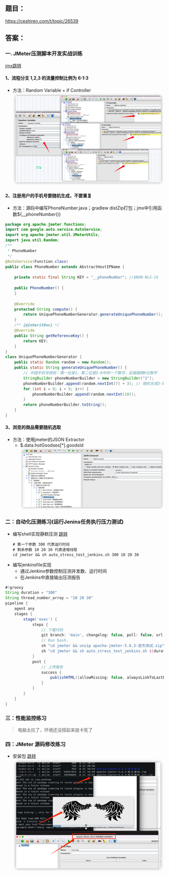 ## 题目：
https://ceshiren.com/t/topic/26539
## 答案：
### 一. JMeter压测脚本开发实战训练
[jmx跳转](./jmeter/newbee_stress_complex_exam.jmx)
#### 1、流程分支 1,2,3 的流量控制比例为 6:1:3
* 方法：Random Variable + if Controller
![](./images/比例控制.png)
#### 2、注册用户的手机号要随机生成，不要重复
* 方法：源码中编写PhoneNumber.java；gradlew distZip打包；jmx中引用函数${__phoneNumber()}
```java
package org.apache.jmeter.functions;
import com.google.auto.service.AutoService;
import org.apache.jmeter.util.JMeterUtils;
import java.util.Random;
/**
 * PhoneNumber
 */
@AutoService(Function.class)
public class PhoneNumber extends AbstractHostIPName {

    private static final String KEY = "__phoneNumber"; //$NON-NLS-1$

    public PhoneNumber() {
    }

    @Override
    protected String compute() {
        return UniquePhoneNumberGenerator.generateUniquePhoneNumber();
    }
    /** {@inheritDoc} */
    @Override
    public String getReferenceKey() {
        return KEY;
    }
}
class UniquePhoneNumberGenerator {
    public static Random random = new Random();
    public static String generateUniquePhoneNumber() {
        // 中国手机号规则：第一位是1，第二位是3-9中的一个数字，后面跟随9位数字
        StringBuilder phoneNumberBuilder = new StringBuilder("1");
        phoneNumberBuilder.append(random.nextInt(7) + 3); // 随机生成3-9之间的数字
        for (int i = 0; i < 9; i++) {
            phoneNumberBuilder.append(random.nextInt(10));
        }
        return phoneNumberBuilder.toString();
    }
}

```
#### 3、浏览的商品需要随机选取
* 方法：使用jmeter的JSON Extractor
  * $.data.hotGoodses[*].goodsId
  ![](./images/json.png)
### 二：自动化压测练习(运行Jenins任务执行压力测试)
* 编写shell实现静默压测 [跳转](./jmeter/auto_stress_test_jenkins.sh)
  ```shell
  # 第一个参数 300 代表运行时间
  # 剩余参数 10 20 30 代表递增线程
  cd jmeter && sh auto_stress_test_jenkins.sh 300 10 20 30
  ```   
* 编写jenkinsfile实现
  * 通过Jenkins参数控制压测并发数、运行时间
  * 在Jenkins中直接输出压测报告
```groovy
#!groovy
String duration = "300"
String thread_number_array = "10 20 30"
pipeline {
    agent any
    stages {
        stage('exec') {
            steps {
                // 下载代码
                git branch: 'main', changelog: false, poll: false, url: 'https://github.com/anjie0818/demotest.git'
                // Run bash.
                sh "cd jmeter && unzip apache-jmeter-5.6.3-安杰测试.zip"
                sh "cd jmeter && sh auto_stress_test_jenkins.sh ${duration} ${thread_number_array}"
            }
            post {
                // 上传报告
                success {
                    publishHTML([allowMissing: false, alwaysLinkToLastBuild: false, keepAll: true, reportDir: 'jmeter', reportFiles: 'index.html', reportName: 'jmeter', reportTitles: 'jmeter', useWrapperFileDirectly: true])
                }
            }
        }
    }
}
```



### 三：性能监控练习
>电脑太拉了，环境还没搭起来就卡死了
### 四：JMeter 源码修改练习
* 安装包  [跳转](./jmeter/apache-jmeter-5.6.3-安杰测试.zip)
![](./images/源码.png)

